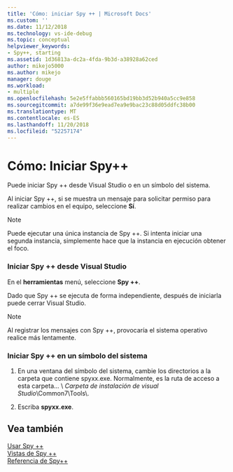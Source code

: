 ```yaml
---
title: 'Cómo: iniciar Spy ++ | Microsoft Docs'
ms.custom: ''
ms.date: 11/12/2018
ms.technology: vs-ide-debug
ms.topic: conceptual
helpviewer_keywords:
- Spy++, starting
ms.assetid: 1d36813a-dc2a-4fda-9b3d-a38928a62ced
author: mikejo5000
ms.author: mikejo
manager: douge
ms.workload:
- multiple
ms.openlocfilehash: 5e2e5ffabbb560165bd19bb3d52b940a5cc9e858
ms.sourcegitcommit: a7de99f36e9ead7ea9e9bac23c88d05ddfc38b00
ms.translationtype: MT
ms.contentlocale: es-ES
ms.lasthandoff: 11/20/2018
ms.locfileid: "52257174"
---
```

# <a name="how-to-start-spy"></a>Cómo: Iniciar Spy++
Puede iniciar Spy ++ desde Visual Studio o en un símbolo del sistema.  
  
 Al iniciar Spy ++, si se muestra un mensaje para solicitar permiso para realizar cambios en el equipo, seleccione **Sí**.  
  
> [!NOTE]
>  Puede ejecutar una única instancia de Spy ++. Si intenta iniciar una segunda instancia, simplemente hace que la instancia en ejecución obtener el foco.  
  
### <a name="start-spy-from-visual-studio"></a>Iniciar Spy ++ desde Visual Studio  
  
En el **herramientas** menú, seleccione **Spy ++**.  
  
Dado que Spy ++ se ejecuta de forma independiente, después de iniciarla puede cerrar Visual Studio.  
  
> [!NOTE]
>  Al registrar los mensajes con Spy ++, provocaría el sistema operativo realice más lentamente.  
  
### <a name="start-spy-at-a-command-prompt"></a>Iniciar Spy ++ en un símbolo del sistema  
  
1.  En una ventana del símbolo del sistema, cambie los directorios a la carpeta que contiene spyxx.exe. Normalmente, es la ruta de acceso a esta carpeta... \\ *Carpeta de instalación de visual Studio*\Common7\Tools\\.  
  
2.  Escriba **spyxx.exe**. 
  
## <a name="see-also"></a>Vea también  
 [Usar Spy ++](../debugger/using-spy-increment.md)   
 [Vistas de Spy ++](../debugger/spy-increment-views.md)   
 [Referencia de Spy++](../debugger/spy-increment-reference.md)
